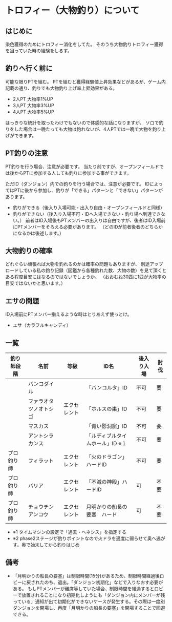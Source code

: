 # トロフィー（大物釣り）について

## はじめに
染色獲得のためにトロフィー消化をしてた。
そのうち大物釣りトロフィー獲得を狙っていた時の経験をしるす。


## 釣りへ行く前に
可能な限りPTを組む。
PTを組むと獲得経験値上昇効果などがあるが、ゲーム内記載の通り、釣りでも大物釣り上げ率上昇効果がある。

- 2人PT 大物率1%UP
- 3人PT 大物率3%UP
- 4人PT 大物率5%UP

はっきりな統計を取ったわけでもないので体感的な話になりますが、
ソロで釣りをした場合は一晩たっても大物は釣れないが、4人PTでは一晩で大物を釣り上げができます。

## PT釣りの注意
PT釣りを行う場合、注意が必要です。
当たり前ですが、オープンフィールドでは後からPTに参加する人しても釣りに参加する事ができます。

ただID（ダンジョン）内での釣りを行う場合では、注意が必要です。
IDによってはPTに後から参加し、釣りが「できる」パターンと「できない」パターンがあります。
 - 釣りができる（後入り入場可能・出入り自由・オープンフィールドと同様）
 - 釣りができない（後入り入場不可・IDへ入場できない・釣り場へ到達できない。）
前者はID入場後もPTメンバーの出入りは自由ですが、後者はID入場前にPTメンバーをそろえる必要があります。
（どのIDが前者後者のどちらかになるかは後述します。）

## 大物釣りの確率
どれぐらい頑張れば大物を釣れるのかは確率の問題もありますが、
別途アップロードしている私の釣り記録（図鑑から各種釣れた数、大物の数）を見て頂くとある程度目安にはなるのではないでしょうか。
（おおむね30匹に1匹が大物率の目安ではないかと思います。）

## エサの問題
ID入場前にPTメンバー揃えるような時はとりあえず使っとけ。
 - エサ（カラフルキャンディ）

## 一覧

|釣り師段階|名前|等級|ID名|後入り入場|討伐
|---|---|---|---|---|---|
||バンコダイル||「バンコルタ」ID|不可|要
||ファラオタツノオトシゴ|エクセレント|「ホルスの巣」ID|不可|要
||マスカス||「青い影洞窟」ID|不可|要
||アントシラカンス||「ルディブルタイムホール」ID ※１|不可|要
|プロ釣り師|フィラット|エクセレント|「火のドラゴン」ハードID|不可|要
|プロ釣り師|バリア|エクセレント|「不滅の神殿」ハードID|可|不要
|プロ釣り師|チョウチンアンコウ|エクセレント|月明かりの船長の要塞　ハード|可|不要

- ※1 タイムマシンの設定で「過去・ヘネシス」を指定する
- ※2 phase2ステージが釣りポイントなので火ドラを適度に弱らせて奥へ逃がす。奥で始末してから釣りはじめ

## 備考
- 「月明かりの船長の要塞」は制限時間(15分)があるため、制限時間経過後ロビーに戻されたのち、退出。「ダンジョン初期化」などで入りなおす必要がある。
  もしPTメンバーが離席等していた場合、制限時間を経過するとロビーで放置されることになり初期化しようにも「ダンジョン内にメンバーが残っている」通知が出て初期化ができないケースが発生する。その際は一度別ダンジョンを開場し、再度「月明かりの船長の要塞」を開場することで回避できる。
